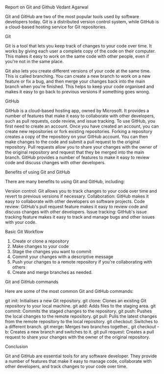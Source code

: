 Report on Git and Github
Vedant Agarwal


Git and GitHub are two of the most popular tools used by software developers today. Git is a distributed version control system, while GitHub is a cloud-based hosting service for Git repositories.

Git

Git is a tool that lets you keep track of changes to your code over time. It works by giving each user a complete copy of the code on their computer. This makes it easy to work on the same code with other people, even if you're not in the same place.

Git also lets you create different versions of your code at the same time. This is called branching. You can create a new branch to work on a new feature or fix a bug, and then merge your changes back into the main branch when you're finished. This helps to keep your code organised and makes it easy to go back to previous versions if something goes wrong.


GitHub

GitHub is a cloud-based hosting app, owned by Microsoft. It provides a number of features that make it easy to collaborate with other developers, such as pull requests, code review, and issue tracking.
To use GitHub, you first need to create an account. Once you have created an account, you can create new repositories or fork existing repositories. Forking a repository creates a copy of the repository on your GitHub account. You can then make changes to the code and submit a pull request to the original repository.
Pull requests allow you to share your changes with the owner of the original repository and request that they be merged into the main branch. GitHub provides a number of features to make it easy to review code and discuss changes with other developers.




Benefits of using Git and GitHub

There are many benefits to using Git and GitHub, including:

Version control: Git allows you to track changes to your code over time and revert to previous versions if necessary.
Collaboration: GitHub makes it easy to collaborate with other developers on software projects.
Code review: GitHub's pull request feature makes it easy to review code and discuss changes with other developers.
Issue tracking: GitHub's issue tracking feature makes it easy to track and manage bugs and other issues with your code.

Basic Git Workflow 

1. Create or clone a repository
2. Make changes to your code 
3. Stage the changes you want to commit 
4. Commit your changes with a descriptive message 
5. Push your changes to a remote repository if you're collaborating with others 
6. Create and merge branches as needed. 

Git and GitHub commands

Here are some of the most common Git and GitHub commands:

git init: Initialises a new Git repository.
git clone: Clones an existing Git repository to your local machine.
git add: Adds files to the staging area.
git commit: Commits the staged changes to the repository.
git push: Pushes the local changes to the remote repository.
git pull: Pulls the latest changes from the remote repository to the local repository.
git checkout: Switches to a different branch.
git merge: Merges two branches together.,
git checkout -b: Creates a new branch and switches to it.
git pull request: Creates a pull request to share your changes with the owner of the original repository.

Conclusion

Git and GitHub are essential tools for any software developer. They provide a number of features that make it easy to manage code, collaborate with other developers, and track changes to your code over time.

